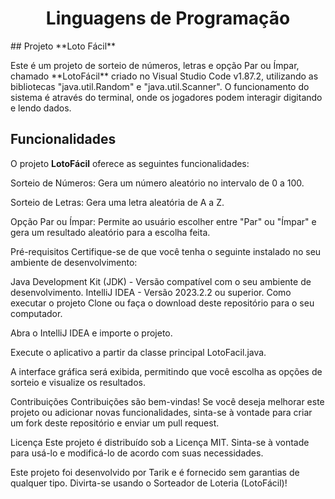 <h1 align="center"> Linguagens de Programação </h1>
## Projeto **Loto Fácil**
<p>
Este é um projeto de sorteio de números, letras e opção Par ou Ímpar, chamado **LotoFácil** criado no Visual Studio Code v1.87.2, utilizando as bibliotecas "java.util.Random" e "java.util.Scanner". O funcionamento do sistema é através do terminal, onde os jogadores podem interagir digitando e lendo dados.

## Funcionalidades
O projeto **LotoFácil** oferece as seguintes funcionalidades:

Sorteio de Números: Gera um número aleatório no intervalo de 0 a 100.

Sorteio de Letras: Gera uma letra aleatória de A a Z.

Opção Par ou Ímpar: Permite ao usuário escolher entre "Par" ou "Ímpar" e gera um resultado aleatório para a escolha feita.

Pré-requisitos
Certifique-se de que você tenha o seguinte instalado no seu ambiente de desenvolvimento:

Java Development Kit (JDK) - Versão compatível com o seu ambiente de desenvolvimento.
IntelliJ IDEA - Versão 2023.2.2 ou superior.
Como executar o projeto
Clone ou faça o download deste repositório para o seu computador.

Abra o IntelliJ IDEA e importe o projeto.

Execute o aplicativo a partir da classe principal LotoFacil.java.

A interface gráfica será exibida, permitindo que você escolha as opções de sorteio e visualize os resultados.

Contribuições
Contribuições são bem-vindas! Se você deseja melhorar este projeto ou adicionar novas funcionalidades, sinta-se à vontade para criar um fork deste repositório e enviar um pull request.

Licença
Este projeto é distribuído sob a Licença MIT. Sinta-se à vontade para usá-lo e modificá-lo de acordo com suas necessidades.

Este projeto foi desenvolvido por Tarik e é fornecido sem garantias de qualquer tipo. Divirta-se usando o Sorteador de Loteria (LotoFácil)!
</p>

